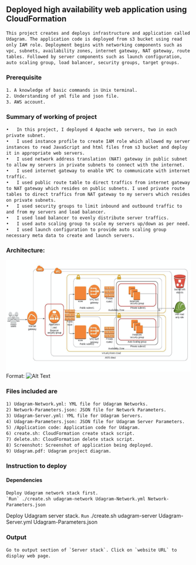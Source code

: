 
 ## Deployed high availability web application using CloudFormation
    This project creates and deploys infrastructure and application called Udagram. The application code is deployed from s3 bucket using read only IAM role. Deployment begins with networking components such as vpc, subnets, availability zones, internet gateway, NAT gateway, route tables. Followed by server components such as launch configuration, auto scaling group, load balancer, security groups, target groups.


### Prerequisite
    1. A knowledge of basic commands in Unix terminal.
    2. Understanding of yml file and json file.
    3. AWS account.

### Summary of working of project
    •	In this project, I deployed 4 Apache web servers, two in each private subnet. 
    •	I used instance profile to create IAM role which allowed my server instances to read JavaScript and html files from s3 bucket and deploy it in appropriate web servers.  
    •	I used network address translation (NAT) gateway in public subnet to allow my servers in private subnets to connect with the internet.
    •	I used internet gateway to enable VPC to communicate with internet traffic. 
    •	I used public route table to direct traffics from internet gateway to NAT gateway which resides on public subnets. I used private route tables to direct traffics from NAT gateway to my servers which resides on private subnets.
    •	I used security groups to limit inbound and outbound traffic to and from my servers and load balancer. 
    •	I used load balancer to evenly distribute server traffics.
    •	I used auto scaling group to scale my servers up/down as per need.
    •	I used launch configuration to provide auto scaling group necessary meta data to create and launch servers.

### Architecture: 
![GitHub Logo](/images/architecture.png)
Format: ![Alt Text](url)

### Files included are
    1) Udagram-Network.yml: YML file for Udagram Networks.
    2) Network-Parameters.json: JSON file for Network Parameters.
    3) Udagram-Server.yml: YML file for Udagram Servers.
    4) Udagram-Parameters.json: JSON file for Udagram Server Parameters.
    5) /Application code: Application code for Udagram.
    6) create.sh: CloudFormation create stack script.
    7) delete.sh: CloudFormation delete stack script.
    8) Screenshot: Screenshot of application being deployed. 
    9) Udagram.pdf: Udagram project diagram.

### Instruction to deploy

#### Dependencies
    Deploy Udagram network stack first. 
    `Run` ./create.sh udagram-network Udagram-Network.yml Network-Parameters.json
Deploy Udagram server stack.
`Run` ./create.sh udagram-server Udagram-Server.yml Udagram-Parameters.json 

### Output
    Go to output section of `Server stack`. Click on `website URL` to display web page. 







